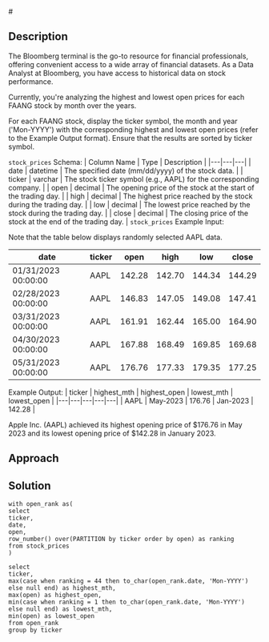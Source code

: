 #[]()

## Description 
The Bloomberg terminal is the go-to resource for financial professionals, offering convenient access to a wide array of financial datasets. As a Data Analyst at Bloomberg, you have access to historical data on stock performance.

Currently, you're analyzing the highest and lowest open prices for each FAANG stock by month over the years.

For each FAANG stock, display the ticker symbol, the month and year ('Mon-YYYY') with the corresponding highest and lowest open prices (refer to the Example Output format). Ensure that the results are sorted by ticker symbol.

`stock_prices` Schema:
| Column Name | Type | Description |
|---|---|---|
| date | datetime | The specified date (mm/dd/yyyy) of the stock data. |
| ticker | varchar | The stock ticker symbol (e.g., AAPL) for the corresponding company. |
| open | decimal | The opening price of the stock at the start of the trading day. |
| high | decimal | The highest price reached by the stock during the trading day. |
| low | decimal | The lowest price reached by the stock during the trading day. |
| close | decimal | The closing price of the stock at the end of the trading day. |
`stock_prices` Example Input:

Note that the table below displays randomly selected AAPL data.

| date | ticker | open | high | low | close |
|---|---|---|---|---|---|
| 01/31/2023 00:00:00 | AAPL | 142.28 | 142.70 | 144.34 | 144.29 |
| 02/28/2023 00:00:00 | AAPL | 146.83 | 147.05 | 149.08 | 147.41 |
| 03/31/2023 00:00:00 | AAPL | 161.91 | 162.44 | 165.00 | 164.90 |
| 04/30/2023 00:00:00 | AAPL | 167.88 | 168.49 | 169.85 | 169.68 |
| 05/31/2023 00:00:00 | AAPL | 176.76 | 177.33 | 179.35 | 177.25 |

Example Output:
| ticker | highest_mth | highest_open | lowest_mth | lowest_open |
|---|---|---|---|---|
| AAPL | May-2023 | 176.76 | Jan-2023 | 142.28 |

Apple Inc. (AAPL) achieved its highest opening price of $176.76 in May 2023 and its lowest opening price of $142.28 in January 2023.


## Approach  

## Solution  

```
with open_rank as(
select
ticker, 
date,
open, 
row_number() over(PARTITION by ticker order by open) as ranking
from stock_prices
)

select 
ticker,  
max(case when ranking = 44 then to_char(open_rank.date, 'Mon-YYYY') else null end) as highest_mth,
max(open) as highest_open, 
min(case when ranking = 1 then to_char(open_rank.date, 'Mon-YYYY') else null end) as lowest_mth,
min(open) as lowest_open 
from open_rank
group by ticker
```